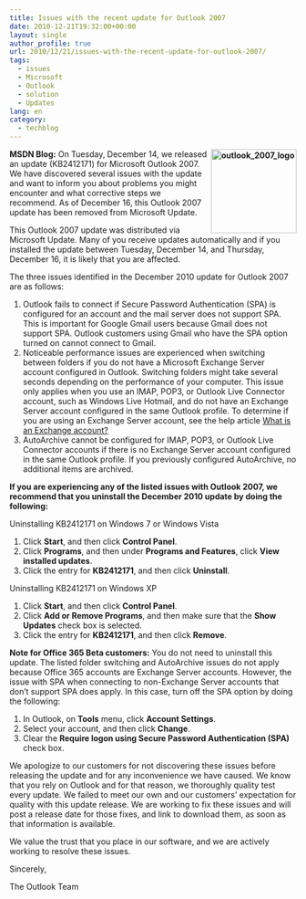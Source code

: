 ```yaml
---
title: Issues with the recent update for Outlook 2007
date: 2010-12-21T19:32:00+00:00
layout: single
author_profile: true
url: 2010/12/21/issues-with-the-recent-update-for-outlook-2007/
tags:
  - issues
  - Microsoft
  - Outlook
  - solution
  - Updates
lang: en
category: 
  - techblog
---
```

**[<img title="outlook_2007_logo" border="0" alt="outlook_2007_logo" align="right" src="http://lh4.ggpht.com/_vaUVXcmC3OI/TRD5vpx9KpI/AAAAAAAADhk/Pfzico5aGoA/outlook_2007_logo_thumb%5B2%5D.jpg?imgmax=800" width="150" height="147" />](http://lh3.ggpht.com/_vaUVXcmC3OI/TRD5tfldSTI/AAAAAAAADhg/GaObiBdtcTo/s1600-h/outlook_2007_logo%5B4%5D.jpg)MSDN Blog:** On Tuesday, December 14, we released an update (KB2412171) for Microsoft Outlook 2007. We have discovered several issues with the update and want to inform you about problems you might encounter and what corrective steps we recommend. As of December 16, this Outlook 2007 update has been removed from Microsoft Update.

This Outlook 2007 update was distributed via Microsoft Update. Many of you receive updates automatically and if you installed the update between Tuesday, December 14, and Thursday, December 16, it is likely that you are affected.

The three issues identified in the December 2010 update for Outlook 2007 are as follows:

  1. Outlook fails to connect if Secure Password Authentication (SPA) is configured for an account and the mail server does not support SPA. This is important for Google Gmail users because Gmail does not support SPA. Outlook customers using Gmail who have the SPA option turned on cannot connect to Gmail. 
  2. Noticeable performance issues are experienced when switching between folders if you do not have a Microsoft Exchange Server account configured in Outlook. Switching folders might take several seconds depending on the performance of your computer. This issue only applies when you use an IMAP, POP3, or Outlook Live Connector account, such as Windows Live Hotmail, and do not have an Exchange Server account configured in the same Outlook profile. To determine if you are using an Exchange Server account, see the help article [What is an Exchange account?](http://office.com/redir/HA001230171) 
  3. AutoArchive cannot be configured for IMAP, POP3, or Outlook Live Connector accounts if there is no Exchange Server account configured in the same Outlook profile. If you previously configured AutoArchive, no additional items are archived.

**If you are experiencing any of the listed issues with Outlook 2007, we recommend that you uninstall the December 2010 update by doing the following:**

Uninstalling KB2412171 on Windows 7 or Windows Vista

  1. Click **Start**, and then click **Control Panel**. 
  2. Click **Programs**, and then under **Programs and Features**, click **View installed updates**. 
  3. Click the entry for **KB2412171**, and then click **Uninstall**.

Uninstalling KB2412171 on Windows XP

  1. Click **Start**, and then click **Control Panel**. 
  2. Click **Add or Remove Programs**, and then make sure that the **Show Updates** check box is selected. 
  3. Click the entry for **KB2412171**, and then click **Remove**.

**Note for Office 365 Beta customers:** You do not need to uninstall this update. The listed folder switching and AutoArchive issues do not apply because Office 365 accounts are Exchange Server accounts. However, the issue with SPA when connecting to non-Exchange Server accounts that don’t support SPA does apply. In this case, turn off the SPA option by doing the following:

  1. In Outlook, on **Tools** menu, click **Account Settings**. 
  2. Select your account, and then click **Change**. 
  3. Clear the **Require logon using Secure Password Authentication (SPA)** check box.

We apologize to our customers for not discovering these issues before releasing the update and for any inconvenience we have caused. We know that you rely on Outlook and for that reason, we thoroughly quality test every update. We failed to meet our own and our customers’ expectation for quality with this update release. We are working to fix these issues and will post a release date for those fixes, and link to download them, as soon as that information is available.

We value the trust that you place in our software, and we are actively working to resolve these issues.

Sincerely,

The Outlook Team